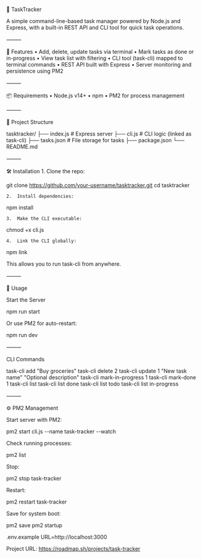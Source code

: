 📝 TaskTracker

A simple command-line-based task manager powered by Node.js and Express, with a built-in REST API and CLI tool for quick task operations.

⸻

🚀 Features
	•	Add, delete, update tasks via terminal
	•	Mark tasks as done or in-progress
	•	View task list with filtering
	•	CLI tool (task-cli) mapped to terminal commands
	•	REST API built with Express
	•	Server monitoring and persistence using PM2

⸻

📦 Requirements
	•	Node.js v14+
	•	npm
	•	PM2 for process management

⸻

📂 Project Structure

tasktracker/
├── index.js         # Express server
├── cli.js           # CLI logic (linked as task-cli)
├── tasks.json       # File storage for tasks
├── package.json
└── README.md



⸻

🛠 Installation
	1.	Clone the repo:

git clone https://github.com/your-username/tasktracker.git
cd tasktracker

	2.	Install dependencies:

npm install

	3.	Make the CLI executable:

chmod +x cli.js

	4.	Link the CLI globally:

npm link

This allows you to run task-cli from anywhere.

⸻

🧪 Usage

Start the Server

npm run start

Or use PM2 for auto-restart:

npm run dev



⸻

CLI Commands

task-cli add "Buy groceries"
task-cli delete 2
task-cli update 1 "New task name" "Optional description"
task-cli mark-in-progress 1
task-cli mark-done 1
task-cli list
task-cli list done
task-cli list todo
task-cli list in-progress



⸻

⚙️ PM2 Management

Start server with PM2:

pm2 start cli.js --name task-tracker --watch

Check running processes:

pm2 list

Stop:

pm2 stop task-tracker

Restart:

pm2 restart task-tracker

Save for system boot:

pm2 save
pm2 startup


.env.example
URL=http://localhost:3000


Project URL:
https://roadmap.sh/projects/task-tracker


